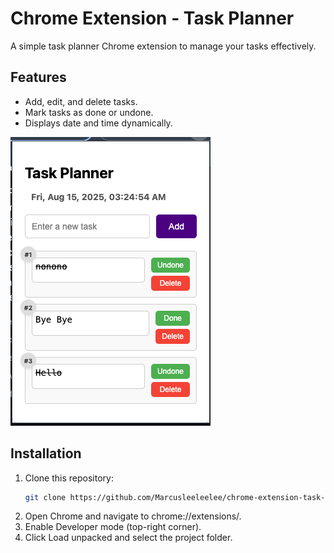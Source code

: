 # Chrome Extension - Task Planner

A simple task planner Chrome extension to manage your tasks effectively.

## Features

- Add, edit, and delete tasks.
- Mark tasks as done or undone.
- Displays date and time dynamically.

![Demo Image](./Demo.png)

## Installation

1. Clone this repository:
   ```bash
   git clone https://github.com/Marcusleeleelee/chrome-extension-task-planner.git
   ```
2. Open Chrome and navigate to chrome://extensions/.
3. Enable Developer mode (top-right corner).
4. Click Load unpacked and select the project folder.
